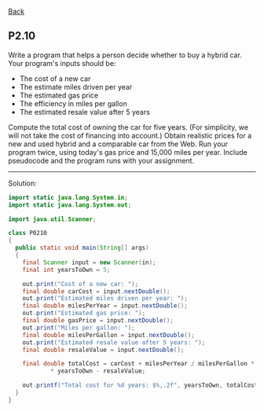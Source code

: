 [Back](../README.md)

## P2.10

Write a program that helps a person decide whether to buy a hybrid car. Your program's inputs should be:

- The cost of a new car
- The estimate miles driven per year
- The estimated gas price
- The efficiency in miles per gallon
- The estimated resale value after 5 years

Compute the total cost of owning the car for five years. (For simplicity, we will not take the cost of financing into account.) Obtain realistic prices for a new and used hybrid and a comparable car from the Web. Run your program twice, using today's gas price and 15,000 miles per year. Include pseudocode and the program runs with your assignment.

---

Solution:

```java
import static java.lang.System.in;
import static java.lang.System.out;

import java.util.Scanner;

class P0210 
{
  public static void main(String[] args) 
  {
    final Scanner input = new Scanner(in);
    final int yearsToOwn = 5;

    out.print("Cost of a new car: ");
    final double carCost = input.nextDouble();
    out.print("Estimated miles driven per year: ");
    final double milesPerYear = input.nextDouble();
    out.print("Estimated gas price: ");
    final double gasPrice = input.nextDouble();
    out.print("Miles per gallon: ");
    final double milesPerGallon = input.nextDouble();
    out.print("Estimated resale value after 5 years: ");
    final double resaleValue = input.nextDouble();

    final double totalCost = carCost + milesPerYear / milesPerGallon * gasPrice
            * yearsToOwn - resaleValue;

    out.printf("Total cost for %d years: $%,.2f", yearsToOwn, totalCost);
  }
}
```